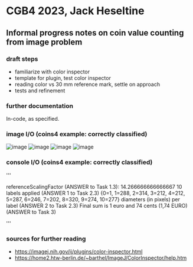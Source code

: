 # CGB4 2023, Jack Heseltine

## Informal progress notes on coin value counting from image problem

### draft steps

* familiarize with color inspector
* template for plugin, test color inspector
* reading color vs 30 mm reference mark, settle on approach
* tests and refinement

### further documentation

In-code, as specified.

### image I/O (coins4 example: correctly classified)

![image](https://github.com/heseltime/CGB4-ImageJ/assets/66922223/5963aab9-aac7-4d83-8320-a865f72ab87c)
![image](https://github.com/heseltime/CGB4-ImageJ/assets/66922223/451149f4-7db9-414d-bf9c-0b2ebee307fb)
![image](https://github.com/heseltime/CGB4-ImageJ/assets/66922223/c2310f30-3fc6-4ed1-9b34-eb4ac50f7038)
![image](https://github.com/heseltime/CGB4-ImageJ/assets/66922223/f08d4e12-4e0e-44af-b556-1d4a15bad6d5)

### console I/O (coins4 example: correctly classified)

'''

referenceScalingFactor (ANSWER to Task 1.3): 14.266666666666667
10 labels applied (ANSWER 1 to Task 2.3)
{0=1, 1=288, 2=314, 3=212, 4=212, 5=287, 6=246, 7=202, 8=320, 9=274, 10=277} diameters (in pixels) per label (ANSWER 2 to Task 2.3)
Final sum is 1 euro and 74 cents (1,74 EURO) (ANSWER to Task 3)

'''

### sources for further reading

* https://imagej.nih.gov/ij/plugins/color-inspector.html
* https://home2.htw-berlin.de/~barthel/ImageJ/ColorInspector/help.htm
